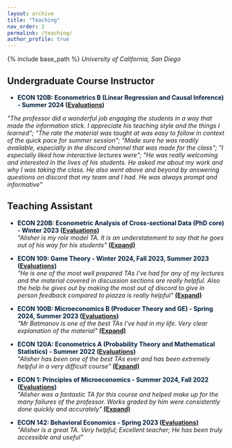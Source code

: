 ```yaml
---
layout: archive
title: "Teaching"
nav_order: 2
permalink: /teaching/
author_profile: true
---
```


{% include base_path %}
*University of California, San Diego*


## Undergraduate Course Instructor

- <span style="color:#001f3d"><strong>ECON 120B: Econometrics B (Linear Regression and Causal Inference) - Summer 2024 ([Evaluations](https://drive.google.com/file/d/1u6iKia2HtoPHY9QorecfwbNRmjwa9Zx2/view?usp=share_link))</strong></span>  

*"The professor did a wonderful job engaging the students in a way that made the information stick. I appreciate his teaching style and the things I learned"; "The rate the material was taught at was easy to follow in context of the quick pace for summer session"; "Made sure he was readily available, especially in the discord channel that was made for the class"; "I especially liked how interactive lectures were"; "He was really welcoming and interested in the lives of his students. He asked me about my work and why I was taking the class. He also went above and beyond by answering questions on discord that my team and I had. He was always prompt and informative"*


## Teaching Assistant

- <span style="color:#001f3d"><strong>ECON 220B: Econometric Analysis of Cross-sectional Data (PhD core) - Winter 2023 ([Evaluations](https://drive.google.com/file/d/1u6iKia2HtoPHY9QorecfwbNRmjwa9Zx2/view?usp=share_link))</strong></span>  
  <span id="econ220b-comments">
    *"Alisher is my role model TA. It is an understatement to say that he goes out of his way for his students"* 
    <span style="cursor: pointer; text-decoration: underline;" onclick="expand('econ220b-comments', 'By far, Alisher was the most prepared and conscientious TA I have had at UCSD. He clearly demonstrated concern for the students and I wish him the best; Phenomenal TA. He went above and beyond writing out notes for discussions, soliciting feedback to improve throughout, giving detailed explanations when grading, and holding additional review sessions for each exam. He deserves all the awards. Please make him the metrics Qual TA; Great person and TA')"><strong>(Expand)</strong></span>
  </span>

- <span style="color:#001f3d"><strong>ECON 109: Game Theory - Winter 2024, Fall 2023, Summer 2023 ([Evaluations](https://drive.google.com/file/d/1u6iKia2HtoPHY9QorecfwbNRmjwa9Zx2/view?usp=share_link))</strong></span>  
  <span id="econ109-comments">
    *"He is one of the most well prepared TAs I've had for any of my lectures and the material covered in discussion sections are really helpful. Also the help he gives out by making the most out of discord to give in person feedback compared to piazza is really helpful"* 
    <span style="cursor: pointer; text-decoration: underline;" onclick="expand('econ109-comments', 'The discussion sections were incredibly helpful and honestly helped me become more interested in the material - Alisher\'s thought process/approaches to the problems were really interesting and insightful throughout the quarter; TA Alisher Batmanov demonstrates genuine care for students, quickly responding to any messages on the class discord. He makes discussion sections engaging, both by explaining material and homework, but also by making tangible games and activities for students during discussion. He goes the extra mile to provide clear grading guidelines rather than relying solely on Gradescope\'s feedback. Overall, it has been an absolute pleasure to have a class with TA Alisher; I usually don\'t submit evaluations for TAs because I hardly interact with them, but I genuinely understood the material thoroughly because of Alisher\'s help. His discussions were extremely informative and he made time for those who couldn\'t make it to his original office hours. Would absolutely recommend him to other students')"><strong>(Expand)</strong></span>
  </span>

- <span style="color:#001f3d"><strong>ECON 100B: Microeconomics B (Producer Theory and GE) - Spring 2024, Summer 2023 ([Evaluations](https://drive.google.com/file/d/1u6iKia2HtoPHY9QorecfwbNRmjwa9Zx2/view?usp=share_link))</strong></span>  
  <span id="econ100b-comments">
    *"Mr Batmanov is one of the best TAs I've had in my life. Very clear explanation of the material"* 
    <span style="cursor: pointer; text-decoration: underline;" onclick="expand('econ100b-comments', 'Extremely helpful review sessions that helped me succeed in the class; Fantastic recorded review sessions. Great examples, and made himself constantly available for questions. Amazing TA; Straight to the point and precise. Would go through the material at a nice pace while also being open to questions. Couldn\'t recommend more')"><strong>(Expand)</strong></span>
  </span>

- <span style="color:#001f3d"><strong>ECON 120A: Econometrics A (Probability Theory and Mathematical Statistics) - Summer 2022 ([Evaluations](https://drive.google.com/file/d/1u6iKia2HtoPHY9QorecfwbNRmjwa9Zx2/view?usp=share_link))</strong></span>  
  <span id="econ120a-comments">
    *"Alisher has been one of the best TAs ever and has been extremely helpful in a very difficult course"* 
    <span style="cursor: pointer; text-decoration: underline;" onclick="expand('econ120a-comments', 'Alisher was great! Hope to have him again in future ECON 120 classes')"><strong>(Expand)</strong></span>
  </span>

- <span style="color:#001f3d"><strong>ECON 1: Principles of Microeconomics - Summer 2024, Fall 2022 ([Evaluations](https://drive.google.com/file/d/1u6iKia2HtoPHY9QorecfwbNRmjwa9Zx2/view?usp=share_link))</strong></span>  
  <span id="econ1-comments">
    *"Alisher was a fantastic TA for this course and helped make up for the many failures of the professor. Works graded by him were consistently done quickly and accurately"* 
    <span style="cursor: pointer; text-decoration: underline;" onclick="expand('econ1-comments', 'Alisher led quiz and midterm review sessions very well by being able to go through the topics and give an overview of each. By attending section I felt more prepared to take the quiz/midterm; Great teacher')"><strong>(Expand)</strong></span>
  </span>

- <span style="color:#001f3d"><strong>ECON 142: Behavioral Economics - Spring 2023 ([Evaluations](https://drive.google.com/file/d/1u6iKia2HtoPHY9QorecfwbNRmjwa9Zx2/view?usp=share_link))</strong></span>  
  <span id="econ142-comments">
    *"Alisher is a great TA. Very helpful; Excellent teacher; He has been truly accessible and useful"*
  </span>

<script>
  function expand(id, comments) {
    const container = document.getElementById(id);
    const original = container.innerHTML;
    container.innerHTML = `${original.slice(0, original.indexOf('(Expand)'))} ${comments} <span style="cursor: pointer; text-decoration: underline;" onclick="condense('${id}', \`${original}\`)"><strong>(Condense)</strong></span>`;
  }

  function condense(id, original) {
    document.getElementById(id).innerHTML = original;
  }
</script>


<!-- 
## Teaching Assistant

- <span style="color:#001f3d"><strong>ECON 220B: Econometric Analysis of Cross-sectional Data (PhD core) - Winter 2023 ([Evaluations](https://drive.google.com/file/d/1u6iKia2HtoPHY9QorecfwbNRmjwa9Zx2/view?usp=share_link))</strong></span>  
  *"Alisher is my role model TA. It is an understatement to say that he goes out of his way for his students"* <span style="cursor: pointer; text-decoration: underline;" onclick="this.nextElementSibling.style.display='block'; this.style.display='none';"><strong>(Expand)</strong></span>
  <span style="display: none;">*"By far, Alisher was the most prepared and conscientious TA I have had at UCSD. He clearly demonstrated concern for the students and I wish him the best"; "Phenomenal TA. He went above and beyond writing out notes for discussions, soliciting feedback to improve throughout, giving detailed explanations when grading, and holding additional review sessions for each exam. He deserves all the awards. Please make him the metrics Qual TA"; "Great person and TA"*</span>

- <span style="color:#001f3d"><strong>ECON 109: Game Theory - Winter 2024, Fall 2023, Summer 2023 ([Evaluations](https://drive.google.com/file/d/1u6iKia2HtoPHY9QorecfwbNRmjwa9Zx2/view?usp=share_link))</strong></span>  
  *"He is one of the most well prepared TAs I've had for any of my lectures and the material covered in discussion sections are really helpful. Also the help he gives out by making the most out of discord to give in person feedback compared to piazza is really helpful"* <span style="cursor: pointer; text-decoration: underline;" onclick="this.nextElementSibling.style.display='block'; this.style.display='none';"><strong>(Expand)</strong></span>
  <span style="display: none;">*"The discussion sections were incredibly helpful and honestly helped me become more interested in the material - Alisher's thought process/approaches to the problems were really interesting and insightful throughout the quarter"; "TA Alisher Batmanov demonstrates genuine care for students, quickly responding to any messages on the class discord. He makes discussion sections engaging, both by explaining material and homework, but also by making tangible games and activities for students during discussion. He goes the extra mile to provide clear grading guidelines rather than relying solely on Gradescope's feedback. Overall, it has been an absolute pleasure to have a class with TA Alisher"; "I usually don't submit evaluations for TAs because I hardly interact with them, but I genuinely understood the material thoroughly because of Alisher's help. His discussions were extremely informative and he made time for those who couldn't make it to his original office hours. Would absolutely recommend him to other students"*</span>

- <span style="color:#001f3d"><strong>ECON 100B: Microeconomics B (Producer Theory and GE) - Spring 2024, Summer 2023 ([Evaluations](https://drive.google.com/file/d/1u6iKia2HtoPHY9QorecfwbNRmjwa9Zx2/view?usp=share_link))</strong></span>  
  *"Mr Batmanov is one of the best TAs I've had in my life. Very clear explanation of the material"* <span style="cursor: pointer; text-decoration: underline;" onclick="this.nextElementSibling.style.display='block'; this.style.display='none';"><strong>(Expand)</strong></span>
  <span style="display: none;">*"Extremely helpful review sessions that helped me succeed in the class"; "Fantastic recorded review sessions. Great examples, and made himself constantly available for questions. Amazing TA"; "Straight to the point and precise. Would go through the material at a nice pace while also being open to questions. Couldn't recommend more"*</span>

- <span style="color:#001f3d"><strong>ECON 120A: Econometrics A (Probability Theory and Mathematical Statistics) - Summer 2022 ([Evaluations](https://drive.google.com/file/d/1u6iKia2HtoPHY9QorecfwbNRmjwa9Zx2/view?usp=share_link))</strong></span>  
  *"Alisher has been one of the best TAs ever and has been extremely helpful in a very difficult course"* <span style="cursor: pointer; text-decoration: underline;" onclick="this.nextElementSibling.style.display='block'; this.style.display='none';"><strong>(Expand)</strong></span>
  <span style="display: none;">*"Alisher was great! Hope to have him again in future ECON 120 classes"*</span>

- <span style="color:#001f3d"><strong>ECON 1: Principles of Microeconomics - Summer 2024, Fall 2022 ([Evaluations](https://drive.google.com/file/d/1u6iKia2HtoPHY9QorecfwbNRmjwa9Zx2/view?usp=share_link))</strong></span>  
  *"Alisher was a fantastic TA for this course and helped make up for the many failures of the professor. Works graded by him were consistently done quickly and accurately"* <span style="cursor: pointer; text-decoration: underline;" onclick="this.nextElementSibling.style.display='block'; this.style.display='none';"><strong>(Expand)</strong></span>
  <span style="display: none;">*"Alisher led quiz and midterm review sessions very well by being able to go through the topics and give an overview of each. By attending section I felt more prepared to take the quiz/midterm"; "Great teacher"*</span>

- <span style="color:#001f3d"><strong>ECON 142: Behavioral Economics - Spring 2023 ([Evaluations](https://drive.google.com/file/d/1u6iKia2HtoPHY9QorecfwbNRmjwa9Zx2/view?usp=share_link))</strong></span>  
  *"Alisher is a great TA. Very helpful"; "Excellent teacher"; "He has been truly accessible and useful"*
  
 -->
  
  